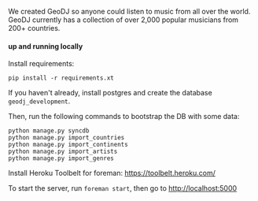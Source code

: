 We created GeoDJ so anyone could listen to music from all over the world. GeoDJ currently has a collection of over 2,000 popular musicians from 200+ countries.

#### up and running locally

Install requirements:
```
pip install -r requirements.xt
```

If you haven't already, install postgres and create the database `geodj_development`.

Then, run the following commands to bootstrap the DB with some data:
```
python manage.py syncdb
python manage.py import_countries
python manage.py import_continents
python manage.py import_artists
python manage.py import_genres
```

Install Heroku Toolbelt for foreman: https://toolbelt.heroku.com/

To start the server, run `foreman start`, then go to [http://localhost:5000](http://localhost:5000)

